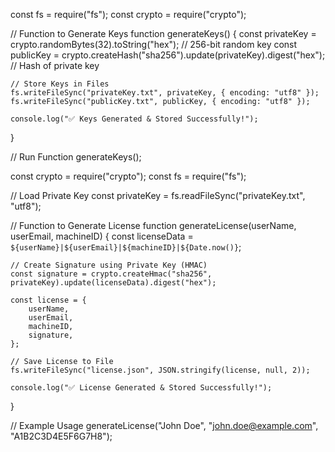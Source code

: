 const fs = require("fs");
const crypto = require("crypto");

// Function to Generate Keys
function generateKeys() {
    const privateKey = crypto.randomBytes(32).toString("hex"); // 256-bit random key
    const publicKey = crypto.createHash("sha256").update(privateKey).digest("hex"); // Hash of private key

    // Store Keys in Files
    fs.writeFileSync("privateKey.txt", privateKey, { encoding: "utf8" });
    fs.writeFileSync("publicKey.txt", publicKey, { encoding: "utf8" });

    console.log("✅ Keys Generated & Stored Successfully!");
}

// Run Function
generateKeys();




const crypto = require("crypto");
const fs = require("fs");

// Load Private Key
const privateKey = fs.readFileSync("privateKey.txt", "utf8");

// Function to Generate License
function generateLicense(userName, userEmail, machineID) {
    const licenseData = `${userName}|${userEmail}|${machineID}|${Date.now()}`;
    
    // Create Signature using Private Key (HMAC)
    const signature = crypto.createHmac("sha256", privateKey).update(licenseData).digest("hex");

    const license = {
        userName,
        userEmail,
        machineID,
        signature,
    };

    // Save License to File
    fs.writeFileSync("license.json", JSON.stringify(license, null, 2));

    console.log("✅ License Generated & Stored Successfully!");
}

// Example Usage
generateLicense("John Doe", "john.doe@example.com", "A1B2C3D4E5F6G7H8");


